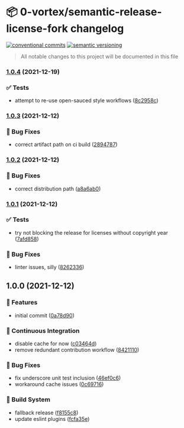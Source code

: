 # 📦 0-vortex/semantic-release-license-fork changelog

[![conventional commits](https://img.shields.io/badge/conventional%20commits-1.0.0-yellow.svg)](https://conventionalcommits.org)
[![semantic versioning](https://img.shields.io/badge/semantic%20versioning-2.0.0-green.svg)](https://semver.org)

> All notable changes to this project will be documented in this file

### [1.0.4](https://github.com/0-vortex/semantic-release-license-fork/compare/v1.0.3...v1.0.4) (2021-12-19)


### ✅ Tests

* attempt to re-use open-sauced style workflows ([8c2958c](https://github.com/0-vortex/semantic-release-license-fork/commit/8c2958cd98fb70f9feb9968057f83ee25495ee08))

### [1.0.3](https://github.com/0-vortex/semantic-release-license-fork/compare/v1.0.2...v1.0.3) (2021-12-12)


### 🐛 Bug Fixes

* correct artifact path on ci build ([2894787](https://github.com/0-vortex/semantic-release-license-fork/commit/2894787b8c964a05effeaa7d714bc0fa9f426885))

### [1.0.2](https://github.com/0-vortex/semantic-release-license-fork/compare/v1.0.1...v1.0.2) (2021-12-12)


### 🐛 Bug Fixes

* correct distribution path ([a8a6ab0](https://github.com/0-vortex/semantic-release-license-fork/commit/a8a6ab09dc91a0f310fd33bfb848c13e113b6844))

### [1.0.1](https://github.com/0-vortex/semantic-release-license-fork/compare/v1.0.0...v1.0.1) (2021-12-12)


### ✅ Tests

* try not blocking the release for licenses without copyright year ([7afd858](https://github.com/0-vortex/semantic-release-license-fork/commit/7afd858607a7a86fdb3e22a05c6a673c7a296401))


### 🐛 Bug Fixes

* linter issues, silly ([8262336](https://github.com/0-vortex/semantic-release-license-fork/commit/8262336acf3b0bdb23079f2edbfeea772355ca30))

## 1.0.0 (2021-12-12)


### 🍕 Features

* initial commit ([0a78d90](https://github.com/0-vortex/semantic-release-license-fork/commit/0a78d909905c89e096bd756985c56a3890024d94))


### 🔁 Continuous Integration

* disable cache for now ([c03464d](https://github.com/0-vortex/semantic-release-license-fork/commit/c03464d1f5ef3447c62676e55835c71f5b3e31e7))
* remove redundant contribution workflow ([8421110](https://github.com/0-vortex/semantic-release-license-fork/commit/842111015aa17e09f0f8e3104fdefeb5dcb3bcc2))


### 🐛 Bug Fixes

* fix underscore unit test inclusion ([46ef0c6](https://github.com/0-vortex/semantic-release-license-fork/commit/46ef0c64e9b5dacc490ea531af1d662ea60f1e20))
* workaround cache issues ([0c69716](https://github.com/0-vortex/semantic-release-license-fork/commit/0c69716ffb545bf811653c3281dc4756569e8b84))


### 🤖 Build System

* fallback release ([f8155c8](https://github.com/0-vortex/semantic-release-license-fork/commit/f8155c84276695e72f30f01344addf01ad2376fe))
* update eslint plugins ([fcfa35e](https://github.com/0-vortex/semantic-release-license-fork/commit/fcfa35e55889c95104d12efd9ac87a2790fb51bb))
